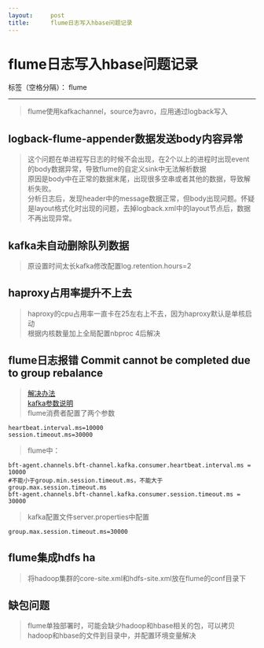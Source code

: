 ```yaml
---
layout:     post
title:      flume日志写入hbase问题记录
---
```

<div id="article_content" class="article_content clearfix csdn-tracking-statistics" data-pid="blog" data-mod="popu_307" data-dsm="post">
								            <div id="content_views" class="markdown_views prism-atom-one-dark">
							<!-- flowchart 箭头图标 勿删 -->
							<svg xmlns="http://www.w3.org/2000/svg" style="display: none;"><path stroke-linecap="round" d="M5,0 0,2.5 5,5z" id="raphael-marker-block" style="-webkit-tap-highlight-color: rgba(0, 0, 0, 0);"></path></svg>
							<h1 id="flume日志写入hbase问题记录">flume日志写入hbase问题记录</h1>

<p>标签（空格分隔）： flume</p>

<hr>

<blockquote>
  <p>flume使用kafkachannel，source为avro，应用通过logback写入</p>
</blockquote>



<h2 id="logback-flume-appender数据发送body内容异常">logback-flume-appender数据发送body内容异常</h2>

<blockquote>
  <p>这个问题在单进程写日志的时候不会出现，在2个以上的进程时出现event的body数据异常，导致flume的自定义sink中无法解析数据 <br>
  原因是body中在正常的数据末尾，出现很多空串或者其他的数据，导致解析失败。 <br>
  分析日志后，发现header中的message数据正常，但body出现问题。怀疑是layout格式化时出现的问题，去掉logback.xml中的layout节点后，数据不再出现异常。</p>
</blockquote>



<h2 id="kafka未自动删除队列数据">kafka未自动删除队列数据</h2>

<blockquote>
  <p>原设置时间太长kafka修改配置log.retention.hours=2</p>
</blockquote>



<h2 id="haproxy占用率提升不上去">haproxy占用率提升不上去</h2>

<blockquote>
  <p>haproxy的cpu占用率一直卡在25左右上不去，因为haproxy默认是单核启动 <br>
  根据内核数量加上全局配置nbproc 4后解决</p>
</blockquote>



<h2 id="flume日志报错-commit-cannot-be-completed-due-to-group-rebalance">flume日志报错 Commit cannot be completed due to group rebalance</h2>

<blockquote>
  <p><a href="http://flume.cn/2017/03/23/flume1-7%E4%BD%BF%E7%94%A8KafkaSource%E9%87%87%E9%9B%86%E5%A4%A7%E9%87%8F%E6%95%B0%E6%8D%AE/" rel="nofollow">解决办法</a> <br>
  <a href="http://orchome.com/537" rel="nofollow">kafka参数说明</a> <br>
  flume消费者配置了两个参数</p>
</blockquote>



<pre class="prettyprint"><code class=" hljs avrasm">heartbeat<span class="hljs-preprocessor">.interval</span><span class="hljs-preprocessor">.ms</span>=<span class="hljs-number">10000</span>
session<span class="hljs-preprocessor">.timeout</span><span class="hljs-preprocessor">.ms</span>=<span class="hljs-number">30000</span></code></pre>

<blockquote>
  <p>flume中：</p>
</blockquote>



<pre class="prettyprint"><code class=" hljs avrasm">bft-agent<span class="hljs-preprocessor">.channels</span><span class="hljs-preprocessor">.bft</span>-channel<span class="hljs-preprocessor">.kafka</span><span class="hljs-preprocessor">.consumer</span><span class="hljs-preprocessor">.heartbeat</span><span class="hljs-preprocessor">.interval</span><span class="hljs-preprocessor">.ms</span> = <span class="hljs-number">10000</span>
<span class="hljs-preprocessor">#不能小于group.min.session.timeout.ms，不能大于group.max.session.timeout.ms</span>
bft-agent<span class="hljs-preprocessor">.channels</span><span class="hljs-preprocessor">.bft</span>-channel<span class="hljs-preprocessor">.kafka</span><span class="hljs-preprocessor">.consumer</span><span class="hljs-preprocessor">.session</span><span class="hljs-preprocessor">.timeout</span><span class="hljs-preprocessor">.ms</span> = <span class="hljs-number">30000</span></code></pre>

<blockquote>
  <p>kafka配置文件server.properties中配置</p>
</blockquote>



<pre class="prettyprint"><code class=" hljs avrasm">group<span class="hljs-preprocessor">.max</span><span class="hljs-preprocessor">.session</span><span class="hljs-preprocessor">.timeout</span><span class="hljs-preprocessor">.ms</span>=<span class="hljs-number">30000</span></code></pre>



<h2 id="flume集成hdfs-ha">flume集成hdfs ha</h2>

<blockquote>
  <p>将hadoop集群的core-site.xml和hdfs-site.xml放在flume的conf目录下</p>
</blockquote>



<h2 id="缺包问题">缺包问题</h2>

<blockquote>
  <p>flume单独部署时，可能会缺少hadoop和hbase相关的包，可以拷贝hadoop和hbase的文件到目录中，并配置环境变量解决</p>
</blockquote>            </div>
						<link href="https://csdnimg.cn/release/phoenix/mdeditor/markdown_views-9e5741c4b9.css" rel="stylesheet">
                </div>